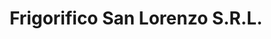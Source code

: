 ---
title: "Frigorifico San Lorenzo S.R.L."
url: /san-lorenzo/frigorifico-san-lorenzo-s-r-l/
shop: carnicero
---